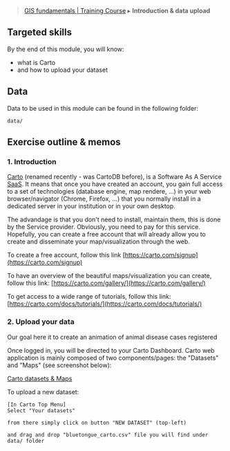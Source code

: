 
> [GIS fundamentals | Training Course](agenda.md) ▸ **Introduction & data upload**

## Targeted skills
By the end of this module, you will know:
* what is Carto 
* and how to upload your dataset

## Data
Data to be used in this module can be found in the following folder:

```
data/
```
## Exercise outline & memos


### 1. Introduction

[Carto](https://carto.com/) (renamed recently - was CartoDB before), is a Software As A Service [SaaS](https://en.wikipedia.org/wiki/Software_as_a_service). It means that once you have created an account, you gain full access to a set of technologies (database engine, map rendere, ...) in your web browser/navigator (Chrome, Firefox, ...) that you normally install in a dedicated server in your institution or in your own desktop. 

The advandage is that you don't need to install, maintain them, this is done by the Service provider. Obviously, you need to pay for this service. Hopefully, you can create a free account that will already allow you to create and disseminate your map/visualization through the web. 

To create a free account, follow this link [https://carto.com/signup](https://carto.com/signup)

To have an overview of the beautiful maps/visualization you can create, follow this link: [https://carto.com/gallery/](https://carto.com/gallery/)

To get access to a wide range of tutorials, follow this link: [https://carto.com/docs/tutorials/](https://carto.com/docs/tutorials/)

### 2. Upload your data
Our goal here it to create an animation of animal disease cases registered 

Once logged in, you will be directed to your Carto Dashboard. Carto web application is mainly composed of two components/pages: the "Datasets" and "Maps" (see screenshot below):

[Carto datasets & Maps](carto-datasets-maps.png)

To upload a new dataset:

```
[In Carto Top Menu]
Select "Your datasets"

from there simply click on button "NEW DATASET" (top-left)

and drag and drop "bluetongue_carto.csv" file you will find under data/ folder
```
